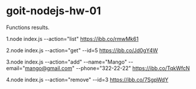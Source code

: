 # goit-nodejs-hw-01

Functions results.

1.node index.js --action="list"
https://ibb.co/rmwMk61

2.node index.js --action="get" --id=5
https://ibb.co/Jd0gY4W

3.node index.js --action="add" --name="Mango" --email="mango@gmail.com" --phone="322-22-22"
https://ibb.co/TqkWfcN

4.node index.js --action="remove" --id=3
https://ibb.co/7SgpWdY
